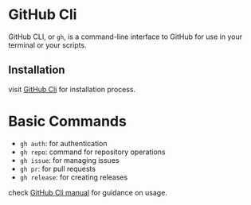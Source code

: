 # GitHub Cli

GitHub CLI, or `gh`, is a command-line interface to GitHub for use in your terminal or your scripts.

## Installation

visit [GitHub Cli](https://github.com/cli/cli#installation) for installation process.

# Basic Commands

- `gh auth`: for authentication
- `gh repo`: command for repository operations
- `gh issue`: for managing issues
- `gh pr`: for pull requests
- `gh release`: for creating releases

check [GitHub Cli manual](https://cli.github.com/manual/) for guidance on usage.
